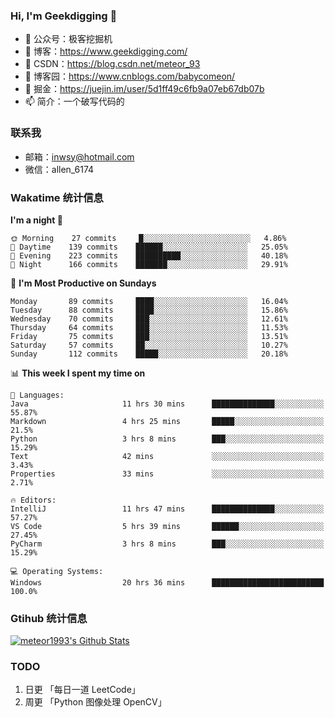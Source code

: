 ### Hi, I'm Geekdigging 👋

- 🔭 公众号：极客挖掘机
- 🌱 博客：https://www.geekdigging.com/
- 👯 CSDN：https://blog.csdn.net/meteor_93
- 🤔 博客园：https://www.cnblogs.com/babycomeon/
- 💬 掘金：https://juejin.im/user/5d1ff49c6fb9a07eb67db07b
- 📫 简介：一个破写代码的

### 联系我

- 邮箱：inwsy@hotmail.com
- 微信：allen_6174

### Wakatime 统计信息

<!--START_SECTION:waka-->
**I'm a night 🦉** 

```text
🌞 Morning    27 commits     █░░░░░░░░░░░░░░░░░░░░░░░░   4.86% 
🌆 Daytime    139 commits    ██████░░░░░░░░░░░░░░░░░░░   25.05% 
🌃 Evening    223 commits    ██████████░░░░░░░░░░░░░░░   40.18% 
🌙 Night      166 commits    ███████░░░░░░░░░░░░░░░░░░   29.91%

```
📅 **I'm Most Productive on Sundays** 

```text
Monday       89 commits     ████░░░░░░░░░░░░░░░░░░░░░   16.04% 
Tuesday      88 commits     ████░░░░░░░░░░░░░░░░░░░░░   15.86% 
Wednesday    70 commits     ███░░░░░░░░░░░░░░░░░░░░░░   12.61% 
Thursday     64 commits     ███░░░░░░░░░░░░░░░░░░░░░░   11.53% 
Friday       75 commits     ███░░░░░░░░░░░░░░░░░░░░░░   13.51% 
Saturday     57 commits     ██░░░░░░░░░░░░░░░░░░░░░░░   10.27% 
Sunday       112 commits    █████░░░░░░░░░░░░░░░░░░░░   20.18%

```


📊 **This week I spent my time on** 

```text
💬 Languages: 
Java                     11 hrs 30 mins      ██████████████░░░░░░░░░░░   55.87% 
Markdown                 4 hrs 25 mins       █████░░░░░░░░░░░░░░░░░░░░   21.5% 
Python                   3 hrs 8 mins        ███░░░░░░░░░░░░░░░░░░░░░░   15.29% 
Text                     42 mins             ░░░░░░░░░░░░░░░░░░░░░░░░░   3.43% 
Properties               33 mins             ░░░░░░░░░░░░░░░░░░░░░░░░░   2.71%

🔥 Editors: 
IntelliJ                 11 hrs 47 mins      ██████████████░░░░░░░░░░░   57.27% 
VS Code                  5 hrs 39 mins       ██████░░░░░░░░░░░░░░░░░░░   27.45% 
PyCharm                  3 hrs 8 mins        ███░░░░░░░░░░░░░░░░░░░░░░   15.29%

💻 Operating Systems: 
Windows                  20 hrs 36 mins      █████████████████████████   100.0%

```


<!--END_SECTION:waka-->

### Gtihub 统计信息

[![meteor1993's Github Stats](https://github-readme-stats.vercel.app/api?username=meteor1993&show_icons=true&theme=tokyonight)](https://github.com/meteor1993)

### TODO

1. 日更 「每日一道 LeetCode」
2. 周更 「Python 图像处理 OpenCV」

<!--
**meteor1993/meteor1993** is a ✨ _special_ ✨ repository because its `README.md` (this file) appears on your GitHub profile.

Here are some ideas to get you started:

- 🔭 I’m currently working on ...
- 🌱 I’m currently learning ...
- 👯 I’m looking to collaborate on ...
- 🤔 I’m looking for help with ...
- 💬 Ask me about ...
- 📫 How to reach me: ...
- 😄 Pronouns: ...
- ⚡ Fun fact: ...
-->
